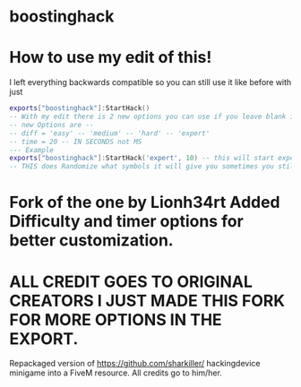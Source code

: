 # boostinghack
# How to use my edit of this! 
I left everything backwards compatible so you can still use it like before with just 
```lua
exports["boostinghack"]:StartHack()
-- With my edit there is 2 new options you can use if you leave blank it will randomize like before!
-- new Options are -- 
-- diff = 'easy' -- 'medium' -- 'hard' -- 'expert'
-- time = 20 -- IN SECONDS not MS 
--- Example 
exports["boostinghack"]:StartHack('expert', 10) -- this will start expert hack(Harder Symbols)
-- THIS does Randomize what symbols it will give you sometimes you still have a small chance of getting easy symbols still! Most the time its only about a 10% chance of getting easier ones on hard/expert. 

```

# Fork of the one by Lionh34rt Added Difficulty and timer options for better customization.

# ALL CREDIT GOES TO ORIGINAL CREATORS I JUST MADE THIS FORK FOR MORE OPTIONS IN THE EXPORT.

Repackaged version of https://github.com/sharkiller/ hackingdevice minigame into a FiveM resource. All credits go to him/her.
